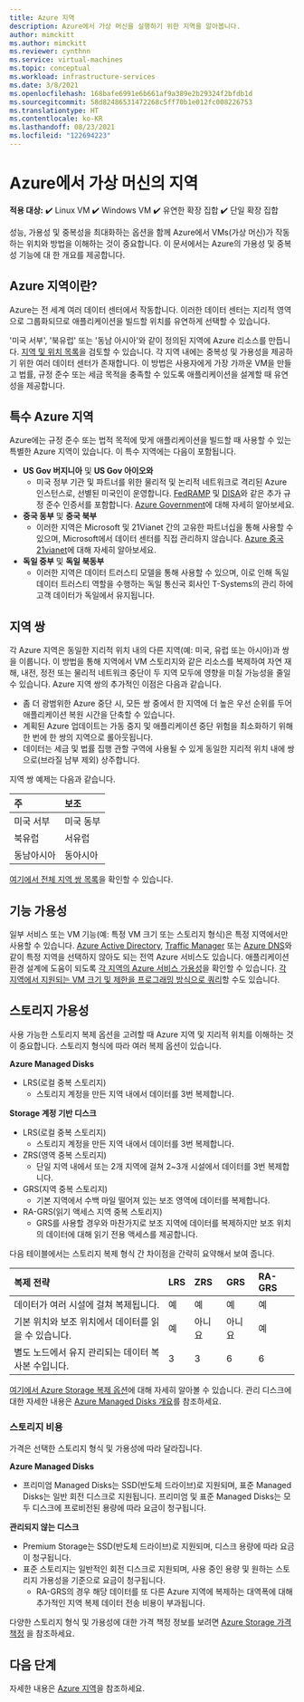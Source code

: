 ```yaml
---
title: Azure 지역
description: Azure에서 가상 머신을 실행하기 위한 지역을 알아봅니다.
author: mimckitt
ms.author: mimckitt
ms.reviewer: cynthnn
ms.service: virtual-machines
ms.topic: conceptual
ms.workload: infrastructure-services
ms.date: 3/8/2021
ms.openlocfilehash: 168bafe6991e6b661af9a389e2b29324f2bfdb1d
ms.sourcegitcommit: 58d82486531472268c5ff70b1e012fc008226753
ms.translationtype: HT
ms.contentlocale: ko-KR
ms.lasthandoff: 08/23/2021
ms.locfileid: "122694223"
---
```

# <a name="regions-for-virtual-machines-in-azure"></a>Azure에서 가상 머신의 지역

**적용 대상:** :heavy_check_mark: Linux VM :heavy_check_mark: Windows VM :heavy_check_mark: 유연한 확장 집합 :heavy_check_mark: 단일 확장 집합

성능, 가용성 및 중복성을 최대화하는 옵션을 함께 Azure에서 VMs(가상 머신)가 작동하는 위치와 방법을 이해하는 것이 중요합니다. 이 문서에서는 Azure의 가용성 및 중복성 기능에 대 한 개요를 제공합니다.


## <a name="what-are-azure-regions"></a>Azure 지역이란?
Azure는 전 세계 여러 데이터 센터에서 작동합니다. 이러한 데이터 센터는 지리적 영역으로 그룹화되므로 애플리케이션을 빌드할 위치를 유연하게 선택할 수 있습니다. 

'미국 서부', '북유럽' 또는 '동남 아시아'와 같이 정의된 지역에 Azure 리소스를 만듭니다. [지역 및 위치 목록](https://azure.microsoft.com/regions/)을 검토할 수 있습니다. 각 지역 내에는 중복성 및 가용성을 제공하기 위한 여러 데이터 센터가 존재합니다. 이 방법은 사용자에게 가장 가까운 VM을 만들고 법률, 규정 준수 또는 세금 목적을 충족할 수 있도록 애플리케이션을 설계할 때 유연성을 제공합니다.

## <a name="special-azure-regions"></a>특수 Azure 지역
Azure에는 규정 준수 또는 법적 목적에 맞게 애플리케이션을 빌드할 때 사용할 수 있는 특별한 Azure 지역이 있습니다. 이 특수 지역에는 다음이 포함됩니다.

* **US Gov 버지니아** 및 **US Gov 아이오와**
  * 미국 정부 기관 및 파트너를 위한 물리적 및 논리적 네트워크로 격리된 Azure 인스턴스로, 선별된 미국인이 운영합니다. [FedRAMP](https://www.microsoft.com/en-us/TrustCenter/Compliance/FedRAMP) 및 [DISA](https://www.microsoft.com/en-us/TrustCenter/Compliance/DISA)와 같은 추가 규정 준수 인증서를 포함합니다. [Azure Government](https://azure.microsoft.com/features/gov/)에 대해 자세히 알아보세요.
* **중국 동부** 및 **중국 북부**
  * 이러한 지역은 Microsoft 및 21Vianet 간의 고유한 파트너십을 통해 사용할 수 있으며, Microsoft에서 데이터 센터를 직접 관리하지 않습니다. [Azure 중국 21vianet](https://www.windowsazure.cn/)에 대해 자세히 알아보세요.
* **독일 중부** 및 **독일 북동부**
  * 이러한 지역은 데이터 트러스티 모델을 통해 사용할 수 있으며, 이로 인해 독일 데이터 트러스티 역할을 수행하는 독일 통신국 회사인 T-Systems의 관리 하에 고객 데이터가 독일에서 유지됩니다.

## <a name="region-pairs"></a>지역 쌍
각 Azure 지역은 동일한 지리적 위치 내의 다른 지역(예: 미국, 유럽 또는 아시아)과 쌍을 이룹니다. 이 방법을 통해 지역에서 VM 스토리지와 같은 리소스를 복제하여 자연 재해, 내전, 정전 또는 물리적 네트워크 중단이 두 지역 모두에 영향을 미칠 가능성을 줄일 수 있습니다. Azure 지역 쌍의 추가적인 이점은 다음과 같습니다.

* 좀 더 광범위한 Azure 중단 시, 모든 쌍 중에서 한 지역에 더 높은 우선 순위를 두어 애플리케이션 복원 시간을 단축할 수 있습니다. 
* 계획된 Azure 업데이트는 가동 중지 및 애플리케이션 중단 위험을 최소화하기 위해 한 번에 한 쌍의 지역으로 롤아웃됩니다.
* 데이터는 세금 및 법률 집행 관할 구역에 사용될 수 있게 동일한 지리적 위치 내에 쌍으로(브라질 남부 제외) 상주합니다.

지역 쌍 예제는 다음과 같습니다.

| 주 | 보조 |
|:--- |:--- |
| 미국 서부 |미국 동부 |
| 북유럽 |서유럽 |
| 동남아시아 |동아시아 |

[여기에서 전체 지역 쌍 목록](../best-practices-availability-paired-regions.md#what-are-paired-regions)을 확인할 수 있습니다.

## <a name="feature-availability"></a>기능 가용성
일부 서비스 또는 VM 기능(예: 특정 VM 크기 또는 스토리지 형식)은 특정 지역에서만 사용할 수 있습니다. [Azure Active Directory](../active-directory/fundamentals/active-directory-whatis.md), [Traffic Manager](../traffic-manager/traffic-manager-overview.md) 또는 [Azure DNS](../dns/dns-overview.md)와 같이 특정 지역을 선택하지 않아도 되는 전역 Azure 서비스도 있습니다. 애플리케이션 환경 설계에 도움이 되도록 [각 지역의 Azure 서비스 가용성](https://azure.microsoft.com/regions/#services)을 확인할 수 있습니다. [각 지역에서 지원되는 VM 크기 및 제한을 프로그래밍 방식으로 쿼리](../azure-resource-manager/templates/error-sku-not-available.md)할 수도 있습니다.

## <a name="storage-availability"></a>스토리지 가용성
사용 가능한 스토리지 복제 옵션을 고려할 때 Azure 지역 및 지리적 위치를 이해하는 것이 중요합니다. 스토리지 형식에 따라 여러 복제 옵션이 있습니다.

**Azure Managed Disks**
* LRS(로컬 중복 스토리지)
  * 스토리지 계정을 만든 지역 내에서 데이터를 3번 복제합니다.

**Storage 계정 기반 디스크**
* LRS(로컬 중복 스토리지)
  * 스토리지 계정을 만든 지역 내에서 데이터를 3번 복제합니다.
* ZRS(영역 중복 스토리지)
  * 단일 지역 내에서 또는 2개 지역에 걸쳐 2~3개 시설에서 데이터를 3번 복제합니다.
* GRS(지역 중복 스토리지)
  * 기본 지역에서 수백 마일 떨어져 있는 보조 영역에 데이터를 복제합니다.
* RA-GRS(읽기 액세스 지역 중복 스토리지)
  * GRS를 사용할 경우와 마찬가지로 보조 지역에 데이터를 복제하지만 보조 위치의 데이터에 대해 읽기 전용 액세스를 제공합니다.

다음 테이블에서는 스토리지 복제 형식 간 차이점을 간략히 요약해서 보여 줍니다.

| 복제 전략 | LRS | ZRS | GRS | RA-GRS |
|:--- |:--- |:--- |:--- |:--- |
| 데이터가 여러 시설에 걸쳐 복제됩니다. |예 |예 |예 |예 |
| 기본 위치와 보조 위치에서 데이터를 읽을 수 있습니다. |예 |아니요 |아니요 |예 |
| 별도 노드에서 유지 관리되는 데이터 복사본 수입니다. |3 |3 |6 |6 |

[여기에서 Azure Storage 복제 옵션](../storage/common/storage-redundancy.md)에 대해 자세히 알아볼 수 있습니다. 관리 디스크에 대한 자세한 내용은 [Azure Managed Disks 개요](./managed-disks-overview.md)를 참조하세요.

### <a name="storage-costs"></a>스토리지 비용
가격은 선택한 스토리지 형식 및 가용성에 따라 달라집니다.

**Azure Managed Disks**
* 프리미엄 Managed Disks는 SSD(반도체 드라이브)로 지원되며, 표준 Managed Disks는 일반 회전 디스크로 지원됩니다. 프리미엄 및 표준 Managed Disks는 모두 디스크에 프로비전된 용량에 따라 요금이 청구됩니다.

**관리되지 않는 디스크**
* Premium Storage는 SSD(반도체 드라이브)로 지원되며, 디스크 용량에 따라 요금이 청구됩니다.
* 표준 스토리지는 일반적인 회전 디스크로 지원되며, 사용 중인 용량 및 원하는 스토리지 가용성을 기준으로 요금이 청구됩니다.
  * RA-GRS의 경우 해당 데이터를 또 다른 Azure 지역에 복제하는 대역폭에 대해 추가적인 지역 복제 데이터 전송 비용이 부과됩니다.

다양한 스토리지 형식 및 가용성에 대한 가격 책정 정보를 보려면 [Azure Storage 가격 책정](https://azure.microsoft.com/pricing/details/storage/) 을 참조하세요.

## <a name="next-steps"></a>다음 단계

자세한 내용은 [Azure 지역](https://azure.microsoft.com/global-infrastructure/regions/)을 참조하세요.